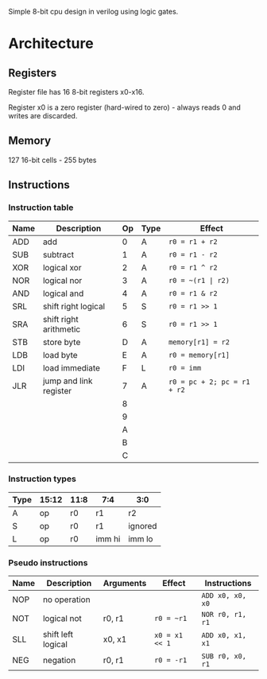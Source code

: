 
Simple 8-bit cpu design in verilog using logic gates.

# Architecture

## Registers

Register file has 16 8-bit registers x0-x16.

Register x0 is a zero register (hard-wired to zero) - always reads 0 and writes are discarded.

## Memory

127 16-bit cells - 255 bytes

## Instructions

### Instruction table

| Name | Description | Op | Type | Effect |
| --- | --- | --- | --- | --- |
| ADD | add | 0 | A | `r0 = r1 + r2` |
| SUB | subtract | 1 | A | `r0 = r1 - r2` |
| XOR | logical xor | 2 | A | `r0 = r1 ^ r2` |
| NOR | logical nor | 3 | A | `r0 = ~(r1 \| r2)` |
| AND | logical and | 4 | A | `r0 = r1 & r2` |
| SRL | shift right logical | 5 | S | `r0 = r1 >> 1` |
| SRA | shift right arithmetic | 6 | S | `r0 = r1 >> 1` |
| STB | store byte | D | A | `memory[r1] = r2` |
| LDB | load byte | E | A | `r0 = memory[r1]` |
| LDI | load immediate | F | L | `r0 = imm` |
| JLR | jump and link register | 7 | A | `r0 = pc + 2; pc = r1 + r2`|
| | | 8 | | |
| | | 9 | | |
| | | A | | |
| | | B | | |
| | | C | | |

### Instruction types

| Type | 15:12 | 11:8 | 7:4 | 3:0 |
| --- | --- | --- | --- | --- |
| A | op | r0 | r1 | r2 |
| S | op | r0 | r1 | ignored  |
| L | op | r0 | imm hi | imm lo |

### Pseudo instructions

| Name | Description | Arguments | Effect | Instructions |
| --- | --- | --- | --- | --- |
| NOP | no operation | | | `ADD x0, x0, x0` |
| NOT | logical not | r0, r1 | `r0 = ~r1` | `NOR r0, r1, r1` |
| SLL | shift left logical | x0, x1 | `x0 = x1 << 1` | `ADD x0, x1, x1` |
| NEG | negation | r0, r1 | `r0 = -r1` | `SUB r0, x0, r1` |
